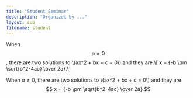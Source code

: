 ```yaml
---
title: "Student Seminar"
description: "Organized by ..."
layout: sub
filename: student
--- 
```



When $$a \ne 0$$, there are two solutions to \\(ax^2 + bx + c = 0\\) and they are
\\[ x = {-b \pm \sqrt{b^2-4ac} \over 2a}.\\]


When $a \ne 0$, there are two solutions to \\(ax^2 + bx + c = 0\\) and they are
$$ x = {-b \pm \sqrt{b^2-4ac} \over 2a}.$$
